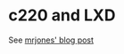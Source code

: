 # c220 and LXD

See [mrjones' blog post](https://blog.plip.com/2017/09/24/from-zero-to-lxd-installing-a-private-compute-cloud-on-a-cisco-c220-m4sff/)